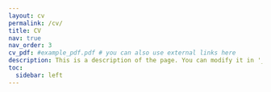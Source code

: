 ```yaml
---
layout: cv
permalink: /cv/
title: CV
nav: true
nav_order: 3
cv_pdf: #example_pdf.pdf # you can also use external links here
description: This is a description of the page. You can modify it in '_pages/cv.md'. You can also change or remove the top pdf download button.
toc:
  sidebar: left
---
```

